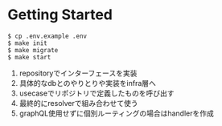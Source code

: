 # Getting Started

```shell:
$ cp .env.example .env
$ make init
$ make migrate
$ make start
```

1. repositoryでインターフェースを実装
2. 具体的なdbとのやりとりや実装をinfra層へ
3. usecaseでリポジトリで定義したものを呼び出す
4. 最終的にresolverで組み合わせて使う
5. graphQL使用せずに個別ルーティングの場合はhandlerを作成